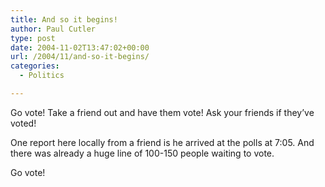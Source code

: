 ```yaml
---
title: And so it begins!
author: Paul Cutler
type: post
date: 2004-11-02T13:47:02+00:00
url: /2004/11/and-so-it-begins/
categories:
  - Politics

---
```

Go vote! Take a friend out and have them vote! Ask your friends if they&#8217;ve voted!

One report here locally from a friend is he arrived at the polls at 7:05. And there was already a huge line of 100-150 people waiting to vote.

Go vote!